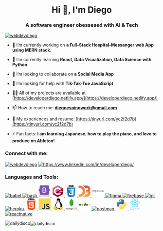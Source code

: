 <h1 align="center">Hi 👋, I'm Diego</h1>
<h3 align="center">A software engineer obessesed with AI & Tech</h3>

<!--
<p align="left"> <img src="https://komarev.com/ghpvc/?username=dailydisco&label=Profile%20views&color=0e75b6&style=flat" alt="dailydisco" /> </p>
-->

<p align="left"> <a href="https://twitter.com/digitaIDiego" target="blank"><img src="https://img.shields.io/twitter/follow/digitalDiego?logo=twitter&style=for-the-badge" alt="webdevdiego" /></a> </p>

- 🔭 I’m currently working on **a Full-Stack Hospital-Messanger web App using MERN stack.**

- 🌱 I’m currently learning **React, Data Visualization, Data Science with Python**

- 👯 I’m looking to collaborate on **a Social Media App**

- 🤝 I’m looking for help with **Tik-Tak-Toe JavaScript**

- 👨‍💻 All of my projects are available at [https://developerdiego.netlify.app/](https://developerdiego.netlify.app/)

- 📫 How to reach me: **diegoespinowork@gmail.com**

- 📄 My experiences and resume: [https://tinyurl.com/yc2f2d7b](https://tinyurl.com/yc2f2d7b)

- ⚡ Fun facts: **I am learning Japanese, how to play the piano, and love to produce on Ableton!**

<h3 align="left">Connect with me:</h3>
<p align="left">
<a href="https://twitter.com/webdevdiego" target="blank"><img align="center" src="https://raw.githubusercontent.com/rahuldkjain/github-profile-readme-generator/master/src/images/icons/Social/twitter.svg" alt="webdevdiego" height="30" width="40" /></a>
<a href="https://linkedin.com/in/https://www.linkedin.com/in/developerdiego/" target="blank"><img align="center" src="https://raw.githubusercontent.com/rahuldkjain/github-profile-readme-generator/master/src/images/icons/Social/linked-in-alt.svg" alt="https://www.linkedin.com/in/developerdiego/" height="30" width="40" /></a>
</p>

<h3 align="left">Languages and Tools:</h3>
<p align="left"> <a href="https://babeljs.io/" target="_blank" rel="noreferrer"> <img src="https://www.vectorlogo.zone/logos/babeljs/babeljs-icon.svg" alt="babel" width="40" height="40"/> </a> <a href="https://www.gnu.org/software/bash/" target="_blank" rel="noreferrer"> <img src="https://www.vectorlogo.zone/logos/gnu_bash/gnu_bash-icon.svg" alt="bash" width="40" height="40"/> </a> <a href="https://getbootstrap.com" target="_blank" rel="noreferrer"> <img src="https://raw.githubusercontent.com/devicons/devicon/master/icons/bootstrap/bootstrap-plain-wordmark.svg" alt="bootstrap" width="40" height="40"/> </a> <a href="https://www.w3schools.com/cpp/" target="_blank" rel="noreferrer"> <img src="https://raw.githubusercontent.com/devicons/devicon/master/icons/cplusplus/cplusplus-original.svg" alt="cplusplus" width="40" height="40"/> </a> <a href="https://www.w3schools.com/css/" target="_blank" rel="noreferrer"> <img src="https://raw.githubusercontent.com/devicons/devicon/master/icons/css3/css3-original-wordmark.svg" alt="css3" width="40" height="40"/> </a> <a href="https://d3js.org/" target="_blank" rel="noreferrer"> <img src="https://raw.githubusercontent.com/devicons/devicon/master/icons/d3js/d3js-original.svg" alt="d3js" width="40" height="40"/> </a> <a href="https://expressjs.com" target="_blank" rel="noreferrer"> <img src="https://raw.githubusercontent.com/devicons/devicon/master/icons/express/express-original-wordmark.svg" alt="express" width="40" height="40"/> </a> <a href="https://www.figma.com/" target="_blank" rel="noreferrer"> <img src="https://www.vectorlogo.zone/logos/figma/figma-icon.svg" alt="figma" width="40" height="40"/> </a> <a href="https://firebase.google.com/" target="_blank" rel="noreferrer"> <img src="https://www.vectorlogo.zone/logos/firebase/firebase-icon.svg" alt="firebase" width="40" height="40"/> </a> <a href="https://git-scm.com/" target="_blank" rel="noreferrer"> <img src="https://www.vectorlogo.zone/logos/git-scm/git-scm-icon.svg" alt="git" width="40" height="40"/> </a> <a href="https://heroku.com" target="_blank" rel="noreferrer"> <img src="https://www.vectorlogo.zone/logos/heroku/heroku-icon.svg" alt="heroku" width="40" height="40"/> </a> <a href="https://www.w3.org/html/" target="_blank" rel="noreferrer"> <img src="https://raw.githubusercontent.com/devicons/devicon/master/icons/html5/html5-original-wordmark.svg" alt="html5" width="40" height="40"/> </a> <a href="https://developer.mozilla.org/en-US/docs/Web/JavaScript" target="_blank" rel="noreferrer"> <img src="https://raw.githubusercontent.com/devicons/devicon/master/icons/javascript/javascript-original.svg" alt="javascript" width="40" height="40"/> </a> <a href="https://www.linux.org/" target="_blank" rel="noreferrer"> <img src="https://raw.githubusercontent.com/devicons/devicon/master/icons/linux/linux-original.svg" alt="linux" width="40" height="40"/> </a> <a href="https://www.mongodb.com/" target="_blank" rel="noreferrer"> <img src="https://raw.githubusercontent.com/devicons/devicon/master/icons/mongodb/mongodb-original-wordmark.svg" alt="mongodb" width="40" height="40"/> </a> <a href="https://nodejs.org" target="_blank" rel="noreferrer"> <img src="https://raw.githubusercontent.com/devicons/devicon/master/icons/nodejs/nodejs-original-wordmark.svg" alt="nodejs" width="40" height="40"/> </a> <a href="https://postman.com" target="_blank" rel="noreferrer"> <img src="https://www.vectorlogo.zone/logos/getpostman/getpostman-icon.svg" alt="postman" width="40" height="40"/> </a> <a href="https://www.python.org" target="_blank" rel="noreferrer"> <img src="https://raw.githubusercontent.com/devicons/devicon/master/icons/python/python-original.svg" alt="python" width="40" height="40"/> </a> <a href="https://reactjs.org/" target="_blank" rel="noreferrer"> <img src="https://raw.githubusercontent.com/devicons/devicon/master/icons/react/react-original-wordmark.svg" alt="react" width="40" height="40"/> </a> <a href="https://reactnative.dev/" target="_blank" rel="noreferrer"> <img src="https://reactnative.dev/img/header_logo.svg" alt="reactnative" width="40" height="40"/> </a> </p>



<p><img align="left" src="https://github-readme-stats.vercel.app/api/top-langs?username=dailydisco&show_icons=true&locale=en&layout=compact" alt="dailydisco" /></p>

<!--

<p>&nbsp;<img align="center" src="https://github-readme-stats.vercel.app/api?username=dailydisco&show_icons=true&locale=en" alt="dailydisco" /></p>
-->

<p><img align="center" src="https://github-readme-streak-stats.herokuapp.com/?user=dailydisco&" alt="dailydisco" /></p>

